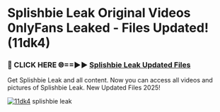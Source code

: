 # Splishbie Leak Original Videos 0nlyFans Leaked - Files Updated! (11dk4)

<h3>🔴 CLICK HERE 🌐==►► <a href="https://tinyurl.com/x26r9saj" rel="nofollow">Splishbie Leak Updated Files</a></h3>

Get Splishbie Leak and all content. Now you can access all videos and pictures of Splishbie Leak. New Updated Files 2025!

[![11dk4](https://i.imgur.com/LkgZPqh.gif)](https://tinyurl.com/x26r9saj)
splishbie leak